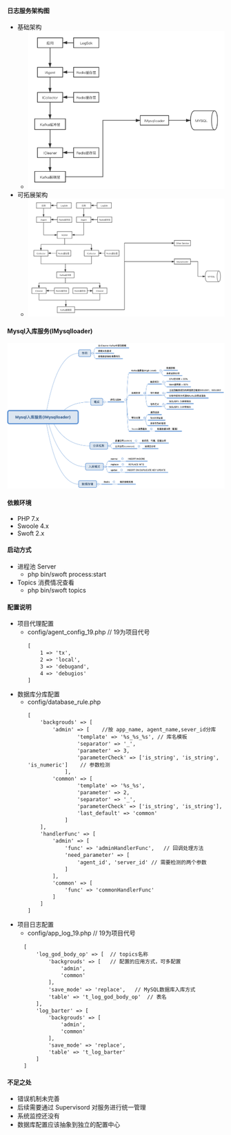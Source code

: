 #### 日志服务架构图
- 基础架构
  - ![基础架构](./docs/日志服务架构图_1.png)
- 可拓展架构
  - ![可拓展架构](./docs/日志服务架构图_2.png)

#### Mysql入库服务(IMysqlloader)
![Mysql入库服务](./docs/IMysqlloader_1.png)

#### 依赖环境
- PHP 7.x
- Swoole 4.x
- Swoft 2.x

#### 启动方式
- 进程池 Server
  - php bin/swoft process:start
- Topics 消费情况查看
  - php bin/swoft topics

#### 配置说明
- 项目代理配置
  - config/agent_config_19.php // 19为项目代号
    ```
    [
        1 => 'tx',
        2 => 'local',
        3 => 'debugand',
        4 => 'debugios'
    ]
    ```
- 数据库分库配置
  - config/database_rule.php
    ``` 
    [
        'backgrouds' => [
            'admin' => [    //按 app_name, agent_name,sever_id分库
                    'template' => '%s_%s_%s', // 库名模板
                    'separator' => '_',
                    'parameter' => 3,
                    'parameterCheck' => ['is_string', 'is_string', 'is_numeric']    // 参数检测
                ], 
            'common' => [
                    'template' => '%s_%s',
                    'parameter' => 2,
                    'separator' => '_',
                    'parameterCheck' => ['is_string', 'is_string'],
                    'last_default' => 'common'
                ]
        ],
        'handlerFunc' => [
            'admin' => [
                'func' => 'adminHandlerFunc',   // 回调处理方法
                'need_parameter' => [
                    'agent_id', 'server_id' // 需要检测的两个参数
                ]
            ],
            'common' => [
                'func' => 'commonHandlerFunc'
            ]
        ]
    ]
    ```
- 项目日志配置
  - config/app_log_19.php // 19为项目代号
  ```
    [
        'log_god_body_op' => [  // topics名称
            'backgrouds' => [   // 配置的应用方式，可多配置
                'admin',
                'common'
            ],
            'save_mode' => 'replace',   // MySQL数据库入库方式
            'table' => 't_log_god_body_op'  // 表名
        ],
        'log_barter' => [
            'backgrouds' => [
                'admin',
                'common'
            ],
            'save_mode' => 'replace',
            'table' => 't_log_barter'
        ]
    ]
  ```

#### 不足之处
- 错误机制未完善
- 后续需要通过 Supervisord 对服务进行统一管理
- 系统监控还没有
- 数据库配置应该抽象到独立的配置中心